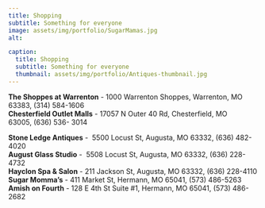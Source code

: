 ```yaml
---
title: Shopping
subtitle: Something for everyone
image: assets/img/portfolio/SugarMamas.jpg
alt: 

caption:
  title: Shopping
  subtitle: Something for everyone
  thumbnail: assets/img/portfolio/Antiques-thumbnail.jpg
---
```

**The Shoppes at Warrenton** - 1000 Warrenton Shoppes, Warrenton, MO 63383, (314)
584-1606<br>
**Chesterfield Outlet Malls** - 17057 N Outer 40 Rd, Chesterfield, MO 63005, (636) 536-
3014<br>

**Stone Ledge Antiques** -  5500 Locust St, Augusta, MO 63332, (636) 482-4020
<br>
**August Glass Studio** -  5508 Locust St, Augusta, MO 63332, (636) 228-4732
<br>
**Hayclon Spa &amp; Salon** - 211 Jackson St, Augusta, MO 63332, (636) 228-4110
<br>
**Sugar Momma’s** - 411 Market St, Hermann, MO 65041, (573) 486-5263
<br>
**Amish on Fourth** - 128 E 4th St Suite #1, Hermann, MO 65041, (573) 486-2682

